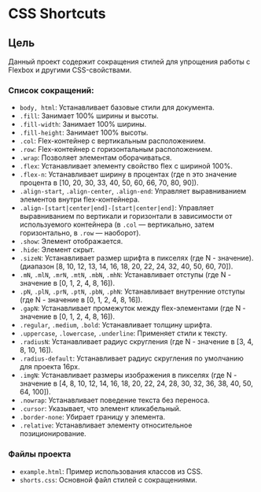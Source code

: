 # CSS Shortcuts

## Цель
Данный проект содержит сокращения стилей для упрощения работы с Flexbox и другими CSS-свойствами.

### Список сокращений:
- `body, html`: Устанавливает базовые стили для документа.
- `.fill`: Занимает 100% ширины и высоты.
- `.fill-width`: Занимает 100% ширины.
- `.fill-height`: Занимает 100% высоты.
- `.col`: Flex-контейнер с вертикальным расположением.
- `.row`: Flex-контейнер с горизонтальным расположением.
- `.wrap`: Позволяет элементам оборачиваться.
- `.flex`: Устанавливает элементу свойство flex с шириной 100%.
- `.flex-n`: Устанавливает ширину в процентах (где n это значение процента в [10, 20, 30, 33, 40, 50, 60, 66, 70, 80, 90]).
- `.align-start`, `.align-center`, `.align-end`: Управляет выравниванием элементов внутри flex-контейнера.
- `.align-[start|center|end]-[start|center|end]`: Управляет выравниванием по вертикали и горизонтали в зависимости от используемого контейнера (в `.col` — вертикально, затем горизонтально, в `.row` — наоборот).
- `.show`: Элемент отображается.
- `.hide`: Элемент скрыт.
- `.sizeN`: Устанавливает размер шрифта в пикселях (где N - значение). (диапазон [8, 10, 12, 13, 14, 16, 18, 20, 22, 24, 32, 40, 50, 60, 70]).
- `.mN`, `.mlN`, `.mrN`, `.mtN`, `.mbN`, `.mhN`: Устанавливает отступы (где N - значение в [0, 1, 2, 4, 8, 16]).
- `.pN`, `.plN`, `.prN`, `.ptN`, `.pbN`, `.phN`: Устанавливает внутренние отступы (где N - значение в [0, 1, 2, 4, 8, 16]).
- `.gapN`: Устанавливает промежуток между flex-элементами (где N - значение в [0, 1, 2, 4, 8, 16]).
- `.regular`, `.medium`, `.bold`: Устанавливает толщину шрифта.
- `.uppercase`, `.lowercase`, `.underline`: Применяет стили к тексту.
- `.radiusN`: Устанавливает радиус скругления (где N - значение в [3, 4, 8, 10, 16]).
- `.radius-default`: Устанавливает радиус скругления по умолчанию для проекта 16px.
- `.imgN`: Устанавливает размеры изображения в пикселях (где N - значение в [4, 8, 10, 12, 14, 16, 18, 20, 22, 24, 28, 30, 32, 36, 38, 40, 50, 64, 100]).
- `.nowrap`: Устанавливает поведение текста без переноса.
- `.cursor`: Указывает, что элемент кликабельный.
- `.border-none`: Убирает границу у элемента.
- `.relative`: Устанавливает элементу относительное позиционирование.

### Файлы проекта
- `example.html`: Пример использования классов из CSS.
- `shorts.css`: Основной файл стилей с сокращениями.